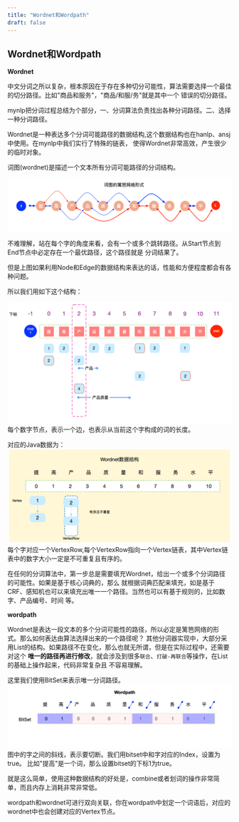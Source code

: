 ```yaml
---
title: "Wordnet和Wordpath"
draft: false
---
```

## Wordnet和Wordpath

**Wordnet**

中文分词之所以复杂，根本原因在于存在多种切分可能性，算法需要选择一个最佳的切分路径。比如"商品和服务"，"商品/和服/务"就是其中一个
错误的切分路径。

mynlp把分词过程总结为个部分，一、分词算法负责找出各种分词路径。二、选择一种分词路径。

Wordnet是一种表达多个分词可能路径的数据结构,这个数据结构也在hanlp、ansj中使用。在mynlp中我们实行了特殊的链表，
使得Wordnet非常高效，产生很少的临时对象。

词图(wordnet)是描述一个文本所有分词可能路径的分词结构。

![词图篱笆网络](images/wordnet-g.png)

不难理解，站在每个字的角度来看，会有一个或多个跳转路径。从Start节点到End节点中必定存在一个最优路径，这个路径就是
分词结果了。

但是上图如果利用Node和Edge的数据结构来表达的话，性能和方便程度都会有各种问题。

所以我们用如下这个结构：

![Wordnet](images/wordnet.png)
每个数字节点，表示一个边，也表示从当前这个字构成的词的长度。

对应的Java数据为：
![Wordnet Data](images/wordnet-ds.png)
每个字对应一个VertexRow,每个VertexRow指向一个Vertex链表，其中Vertex链表中的数字大小一定是不可重复且有序的。

在任何的分词算法中，第一步总是需要填充Wordnet，给出一个或多个分词路径的可能性。如果是基于核心词典的，那么
就根据词典匹配来填充，如是基于CRF、感知机也可以来填充出唯一一个路径。当然也可以有基于规则的，比如数字、产品编号、时间
等。

**wordpath**

Wordnet是表达一段文本的多个分词可能性的路径，所以必定是篱笆网络的形式。那么如何表达由算法选择出来的一个路径呢？
其他分词器实现中，大部分采用List的结构。如果路径不在变化，那么也就无所谓，但是在实际过程中，还需要对这个
**唯一的路径再进行修改**，就会涉及到很多`联合`、`打破-再联合`等操作，在List的基础上操作起来，代码非常复杂且
不容易理解。


这里我们使用BitSet来表示唯一分词路径。
![Wordpath](images/wordpath.png)
图中的字之间的斜线，表示要切断。我们用bitset中和字对应的Index，设置为true。
比如"提高"是一个词，那么设置bitset的下标1为true。

就是这么简单，使用这种数据结构的好处是，combine或者划词的操作非常简单，而且内存上消耗非常非常低。

wordpath和wordnet可进行双向关联，你在wordpath中划定一个词语后，对应的wordnet中也会创建对应的Vertex节点。
